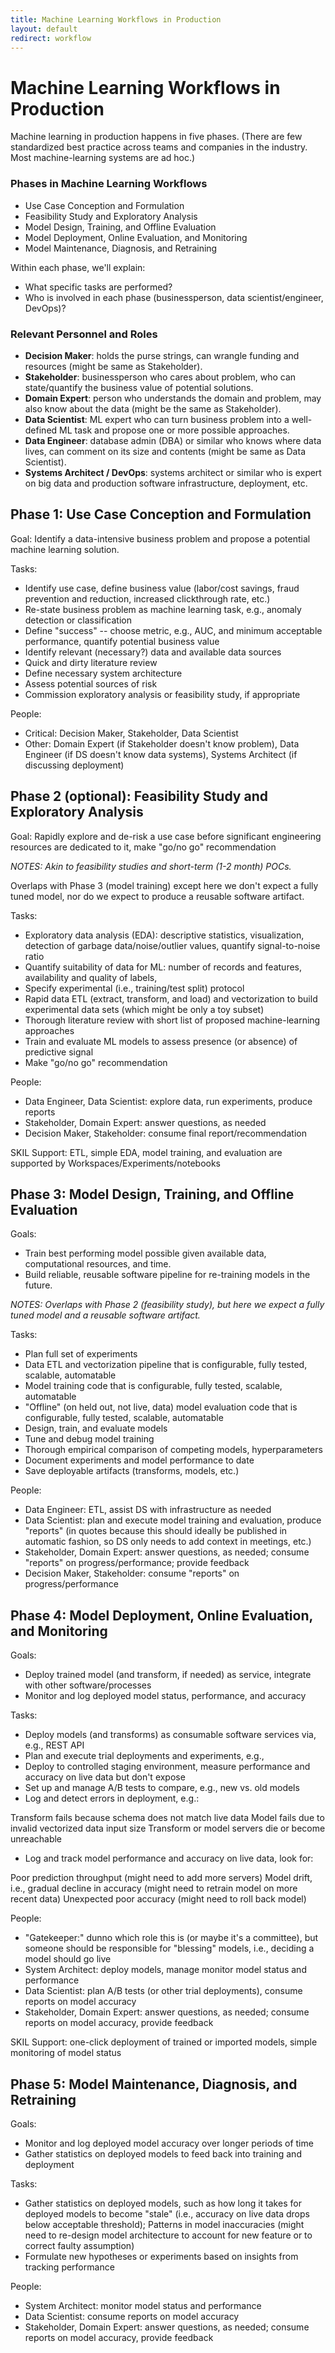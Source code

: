 ```yaml
---
title: Machine Learning Workflows in Production
layout: default
redirect: workflow
---
```


# Machine Learning Workflows in Production

Machine learning in production happens in five phases. (There are few standardized best practice across teams and companies in the industry. Most machine-learning systems are ad hoc.)

### Phases in Machine Learning Workflows

* Use Case Conception and Formulation
* Feasibility Study and Exploratory Analysis
* Model Design, Training, and Offline Evaluation
* Model Deployment, Online Evaluation, and Monitoring
* Model Maintenance, Diagnosis, and Retraining

Within each phase, we'll explain: 

* What specific tasks are performed?
* Who is involved in each phase (businessperson, data scientist/engineer, DevOps)?

### Relevant Personnel and Roles

* **Decision Maker**: holds the purse strings, can wrangle funding and resources (might be same as Stakeholder).
* **Stakeholder**: businessperson who cares about problem, who can state/quantify the business value of potential solutions.
* **Domain Expert**: person who understands the domain and problem, may also know about the data (might be the same as Stakeholder).
* **Data Scientist**: ML expert who can turn business problem into a well-defined ML task and propose one or more possible approaches.
* **Data Engineer**: database admin (DBA) or similar who knows where data lives, can comment on its size and contents (might be same as Data Scientist).
* **Systems Architect / DevOps**: systems architect or similar who is expert on big data and production software infrastructure, deployment, etc.

## Phase 1: Use Case Conception and Formulation

Goal: Identify a data-intensive business problem and propose a potential machine learning solution.

Tasks:
* Identify use case, define business value (labor/cost savings, fraud prevention and reduction, increased clickthrough rate, etc.)
* Re-state business problem as machine learning task, e.g., anomaly detection or classification
* Define "success" -- choose metric, e.g., AUC, and minimum acceptable performance, quantify potential business value
* Identify relevant (necessary?) data and available data sources
* Quick and dirty literature review
* Define necessary system architecture
* Assess potential sources of risk
* Commission exploratory analysis or feasibility study, if appropriate

People:
* Critical: Decision Maker, Stakeholder, Data Scientist
* Other: Domain Expert (if Stakeholder doesn't know problem), Data Engineer (if DS doesn't know data systems), Systems Architect (if discussing deployment)


## Phase 2 (optional): Feasibility Study and Exploratory Analysis

Goal: Rapidly explore and de-risk a use case before significant engineering resources are dedicated to it, make "go/no go" recommendation

*NOTES: Akin to feasibility studies and short-term (1-2 month) POCs.*

Overlaps with Phase 3 (model training) except here we don't expect a fully tuned model, nor do we expect to produce a reusable software artifact.

Tasks:
* Exploratory data analysis (EDA): descriptive statistics, visualization, detection of garbage data/noise/outlier values, quantify signal-to-noise ratio
* Quantify suitability of data for ML: number of records and features, availability and quality of labels, 
* Specify experimental (i.e., training/test split) protocol
* Rapid data ETL (extract, transform, and load) and vectorization to build experimental data sets (which might be only a toy subset)
* Thorough literature review with short list of proposed machine-learning approaches
* Train and evaluate ML models to assess presence (or absence) of predictive signal
* Make "go/no go" recommendation

People:
* Data Engineer, Data Scientist: explore data, run experiments, produce reports
* Stakeholder, Domain Expert: answer questions, as needed
* Decision Maker, Stakeholder: consume final report/recommendation

SKIL Support: ETL, simple EDA, model training, and evaluation are supported by Workspaces/Experiments/notebooks

## Phase 3: Model Design, Training, and Offline Evaluation

Goals: 
* Train best performing model possible given available data, computational resources, and time.
* Build reliable, reusable software pipeline for re-training models in the future.

*NOTES: Overlaps with Phase 2 (feasibility study), but here we expect a fully tuned model and a reusable software artifact.*

Tasks:
* Plan full set of experiments
* Data ETL and vectorization pipeline that is configurable, fully tested, scalable, automatable
* Model training code that is configurable, fully tested, scalable, automatable
* "Offline" (on held out, not live, data) model evaluation code that is configurable, fully tested, scalable, automatable
* Design, train, and evaluate models
* Tune and debug model training
* Thorough empirical comparison of competing models, hyperparameters
* Document experiments and model performance to date
* Save deployable artifacts (transforms, models, etc.)

People:
* Data Engineer: ETL, assist DS with infrastructure as needed
* Data Scientist: plan and execute model training and evaluation, produce "reports" (in quotes because this should ideally be published in automatic fashion, so DS only needs to add context in meetings, etc.)
* Stakeholder, Domain Expert: answer questions, as needed; consume "reports" on progress/performance; provide feedback
* Decision Maker, Stakeholder: consume "reports" on progress/performance

## Phase 4: Model Deployment, Online Evaluation, and Monitoring

Goals:
* Deploy trained model (and transform, if needed) as service, integrate with other software/processes
* Monitor and log deployed model status, performance, and accuracy

Tasks:
* Deploy models (and transforms) as consumable software services via, e.g., REST API
* Plan and execute trial deployments and experiments, e.g.,
* Deploy to controlled staging environment, measure performance and accuracy on live data but don't expose
* Set up and manage A/B tests to compare, e.g., new vs. old models
* Log and detect errors in deployment, e.g.:

Transform fails because schema does not match live data
Model fails due to invalid vectorized data input size
Transform or model servers die or become unreachable

* Log and track model performance and accuracy on live data, look for:

Poor prediction throughput (might need to add more servers)
Model drift, i.e., gradual decline in accuracy (might need to retrain model on more recent data)
Unexpected poor accuracy (might need to roll back model)

People:
* "Gatekeeper:" dunno which role this is (or maybe it's a committee), but someone should be responsible for "blessing" models, i.e., deciding a model should go live
* System Architect: deploy models, manage monitor model status and performance
* Data Scientist: plan A/B tests (or other trial deployments), consume reports on model accuracy
* Stakeholder, Domain Expert: answer questions, as needed; consume reports on model accuracy, provide feedback

SKIL Support: one-click deployment of trained or imported models, simple monitoring of model status

## Phase 5: Model Maintenance, Diagnosis, and Retraining
Goals: 
* Monitor and log deployed model accuracy over longer periods of time
* Gather statistics on deployed models to feed back into training and deployment

Tasks:
* Gather statistics on deployed models, such as how long it takes for deployed models to become "stale" (i.e., accuracy on live data drops below acceptable threshold); Patterns in model inaccuracies (might need to re-design model architecture to account for new feature or to correct faulty assumption)
* Formulate new hypotheses or experiments based on insights from tracking performance

People:

* System Architect: monitor model status and performance
* Data Scientist: consume reports on model accuracy
* Stakeholder, Domain Expert: answer questions, as needed; consume reports on model accuracy, provide feedback

